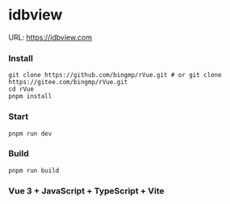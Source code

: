 # idbview

URL: https://idbview.com

### Install

```
git clone https://github.com/bingmp/rVue.git # or git clone https://gitee.com/bingmp/rVue.git
cd rVue
pnpm install
```

### Start

```
pnpm run dev
```

### Build

```
pnpm run build
```

### Vue 3 + JavaScript + TypeScript + Vite
